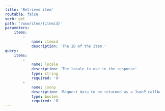 ```yaml
---
title: 'Retrieve item'
routable: false
verb: get
path: '/wow/item/{itemid}'
parameters:
    items:
        -
            name: itemid
            description: 'The ID of the item.'
query:
    items:
        -
            name: locale
            description: 'The locale to use in the response'
            type: string
            required: '0'
        -
            name: jsonp
            description: 'Request data to be returned as a JsonP callback'
            type: boolen
            required: '0'
---
```


